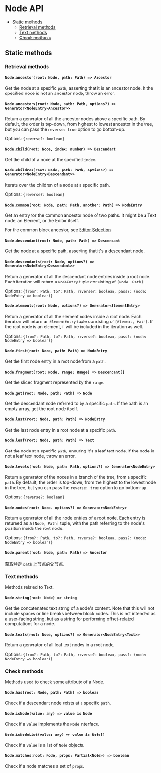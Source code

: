 # Node API

- [Static methods](node.md#static-methods)
  - [Retrieval methods](node.md#retrieval-methods)
  - [Text methods](node.md#text-methods)
  - [Check methods](node.md#check-methods)

## Static methods

### Retrieval methods

#### `Node.ancestor(root: Node, path: Path) => Ancestor`

Get the node at a specific `path`, asserting that it is an ancestor node. If the specified node is not an ancestor node, throw an error.

#### `Node.ancestors(root: Node, path: Path, options?) => Generator<NodeEntry<Ancestor>>`

Return a generator of all the ancestor nodes above a specific path. By default, the order is top-down, from highest to lowest ancestor in the tree, but you can pass the `reverse: true` option to go bottom-up.

Options: `{reverse?: boolean}`

#### `Node.child(root: Node, index: number) => Descendant`

Get the child of a node at the specified `index`.

#### `Node.children(root: Node, path: Path, options?) => Generator<NodeEntry<Descendant>>`

Iterate over the children of a node at a specific path.

Options: `{reverse?: boolean}`

#### `Node.common(root: Node, path: Path, another: Path) => NodeEntry`

Get an entry for the common ancestor node of two paths. It might be a Text node, an Element, or the Editor itself.

For the common block ancestor, see [Editor Selection](https://docs.slatejs.org/concepts/03-locations#selection)

#### `Node.descendant(root: Node, path: Path) => Descendant`

Get the node at a specific path, asserting that it's a descendant node.

#### `Node.descendants(root: Node, options?) => Generator<NodeEntry<Descendant>>`

Return a generator of all the descendant node entries inside a root node. Each iteration will return a `NodeEntry` tuple consisting of `[Node, Path]`.

Options: `{from?: Path, to?: Path, reverse?: boolean, pass?: (node: NodeEntry => boolean)}`

#### `Node.elements(root: Node, options?) => Generator<ElementEntry>`

Return a generator of all the element nodes inside a root node. Each iteration will return an `ElementEntry` tuple consisting of `[Element, Path]`. If the root node is an element, it will be included in the iteration as well.

Options: `{from?: Path, to?: Path, reverse?: boolean, pass?: (node: NodeEntry => boolean)}`

#### `Node.first(root: Node, path: Path) => NodeEntry`

Get the first node entry in a root node from a `path`.

#### `Node.fragment(root: Node, range: Range) => Descendant[]`

Get the sliced fragment represented by the `range`.

#### `Node.get(root: Node, path: Path) => Node`

Get the descendant node referred to by a specific `path`. If the path is an empty array, get the root node itself.

#### `Node.last(root: Node, path: Path) => NodeEntry`

Get the last node entry in a root node at a specific `path`.

#### `Node.leaf(root: Node, path: Path) => Text`

Get the node at a specific `path`, ensuring it's a leaf text node. If the node is not a leaf text node, throw an error.

#### `Node.levels(root: Node, path: Path, options?) => Generator<NodeEntry>`

Return a generator of the nodes in a branch of the tree, from a specific `path`. By default, the order is top-down, from the highest to the lowest node in the tree, but you can pass the `reverse: true` option to go bottom-up.

Options: `{reverse?: boolean}`

#### `Node.nodes(root: Node, options?) => Generator<NodeEntry>`

Return a generator of all the node entries of a root node. Each entry is returned as a `[Node, Path]` tuple, with the path referring to the node's position inside the root node.

Options: `{from?: Path, to?: Path, reverse?: boolean, pass?: (node: NodeEntry => boolean)}`

#### `Node.parent(root: Node, path: Path) => Ancestor`

获取特定 `path` 上节点的父节点。

### Text methods

Methods related to Text.

#### `Node.string(root: Node) => string`

Get the concatenated text string of a node's content. Note that this will not include spaces or line breaks between block nodes. This is not intended as a user-facing string, but as a string for performing offset-related computations for a node.

#### `Node.texts(root: Node, options?) => Generator<NodeEntry<Text>>`

Return a generator of all leaf text nodes in a root node.

Options: `{from?: Path, to?: Path, reverse?: boolean, pass?: (node: NodeEntry => boolean)}`

### Check methods

Methods used to check some attribute of a Node.

#### `Node.has(root: Node, path: Path) => boolean`

Check if a descendant node exists at a specific `path`.

#### `Node.isNode(value: any) => value is Node`

Check if a `value` implements the `Node` interface.

#### `Node.isNodeList(value: any) => value is Node[]`

Check if a `value` is a list of `Node` objects.

#### `Node.matches(root: Node, props: Partial<Node>) => boolean`

Check if a node matches a set of `props`.
